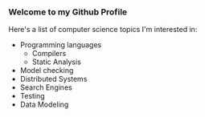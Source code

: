 ### Welcome to my Github Profile

Here's a list of computer science topics I'm interested in:
- Programming languages
  - Compilers
  - Static Analysis
- Model checking
- Distributed Systems
- Search Engines
- Testing
- Data Modeling



